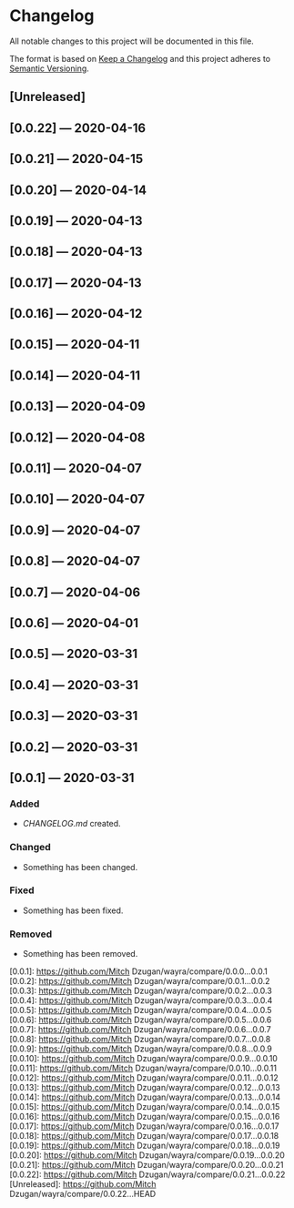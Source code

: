 # Changelog

All notable changes to this project will be documented in this file.

The format is based on [Keep a Changelog](http://keepachangelog.com)
and this project adheres to [Semantic Versioning](http://semver.org/spec/v2.0.0.html).


## [Unreleased]

## [0.0.22] — 2020-04-16

## [0.0.21] — 2020-04-15

## [0.0.20] — 2020-04-14

## [0.0.19] — 2020-04-13

## [0.0.18] — 2020-04-13

## [0.0.17] — 2020-04-13

## [0.0.16] — 2020-04-12

## [0.0.15] — 2020-04-11

## [0.0.14] — 2020-04-11

## [0.0.13] — 2020-04-09

## [0.0.12] — 2020-04-08

## [0.0.11] — 2020-04-07

## [0.0.10] — 2020-04-07

## [0.0.9] — 2020-04-07

## [0.0.8] — 2020-04-07

## [0.0.7] — 2020-04-06

## [0.0.6] — 2020-04-01

## [0.0.5] — 2020-03-31

## [0.0.4] — 2020-03-31

## [0.0.3] — 2020-03-31

## [0.0.2] — 2020-03-31

## [0.0.1] — 2020-03-31
### Added
- _CHANGELOG.md_ created.
### Changed
- Something has been changed.
### Fixed
- Something has been fixed.
### Removed
- Something has been removed.


[0.0.1]: https://github.com/Mitch Dzugan/wayra/compare/0.0.0...0.0.1
[0.0.2]: https://github.com/Mitch Dzugan/wayra/compare/0.0.1...0.0.2
[0.0.3]: https://github.com/Mitch Dzugan/wayra/compare/0.0.2...0.0.3
[0.0.4]: https://github.com/Mitch Dzugan/wayra/compare/0.0.3...0.0.4
[0.0.5]: https://github.com/Mitch Dzugan/wayra/compare/0.0.4...0.0.5
[0.0.6]: https://github.com/Mitch Dzugan/wayra/compare/0.0.5...0.0.6
[0.0.7]: https://github.com/Mitch Dzugan/wayra/compare/0.0.6...0.0.7
[0.0.8]: https://github.com/Mitch Dzugan/wayra/compare/0.0.7...0.0.8
[0.0.9]: https://github.com/Mitch Dzugan/wayra/compare/0.0.8...0.0.9
[0.0.10]: https://github.com/Mitch Dzugan/wayra/compare/0.0.9...0.0.10
[0.0.11]: https://github.com/Mitch Dzugan/wayra/compare/0.0.10...0.0.11
[0.0.12]: https://github.com/Mitch Dzugan/wayra/compare/0.0.11...0.0.12
[0.0.13]: https://github.com/Mitch Dzugan/wayra/compare/0.0.12...0.0.13
[0.0.14]: https://github.com/Mitch Dzugan/wayra/compare/0.0.13...0.0.14
[0.0.15]: https://github.com/Mitch Dzugan/wayra/compare/0.0.14...0.0.15
[0.0.16]: https://github.com/Mitch Dzugan/wayra/compare/0.0.15...0.0.16
[0.0.17]: https://github.com/Mitch Dzugan/wayra/compare/0.0.16...0.0.17
[0.0.18]: https://github.com/Mitch Dzugan/wayra/compare/0.0.17...0.0.18
[0.0.19]: https://github.com/Mitch Dzugan/wayra/compare/0.0.18...0.0.19
[0.0.20]: https://github.com/Mitch Dzugan/wayra/compare/0.0.19...0.0.20
[0.0.21]: https://github.com/Mitch Dzugan/wayra/compare/0.0.20...0.0.21
[0.0.22]: https://github.com/Mitch Dzugan/wayra/compare/0.0.21...0.0.22
[Unreleased]: https://github.com/Mitch Dzugan/wayra/compare/0.0.22...HEAD

